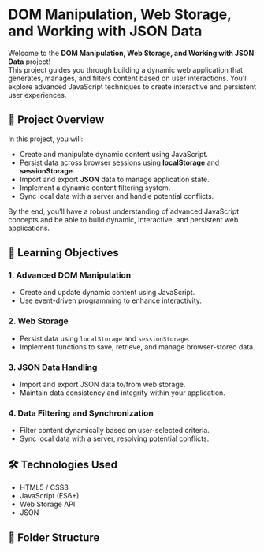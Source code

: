 # DOM Manipulation, Web Storage, and Working with JSON Data

Welcome to the **DOM Manipulation, Web Storage, and Working with JSON Data** project!  
This project guides you through building a dynamic web application that generates, manages, and filters content based on user interactions. You'll explore advanced JavaScript techniques to create interactive and persistent user experiences.

## 🚀 Project Overview

In this project, you will:

- Create and manipulate dynamic content using JavaScript.
- Persist data across browser sessions using **localStorage** and **sessionStorage**.
- Import and export **JSON** data to manage application state.
- Implement a dynamic content filtering system.
- Sync local data with a server and handle potential conflicts.

By the end, you'll have a robust understanding of advanced JavaScript concepts and be able to build dynamic, interactive, and persistent web applications.

## 🎯 Learning Objectives

### 1. Advanced DOM Manipulation
- Create and update dynamic content using JavaScript.
- Use event-driven programming to enhance interactivity.

### 2. Web Storage
- Persist data using `localStorage` and `sessionStorage`.
- Implement functions to save, retrieve, and manage browser-stored data.

### 3. JSON Data Handling
- Import and export JSON data to/from web storage.
- Maintain data consistency and integrity within your application.

### 4. Data Filtering and Synchronization
- Filter content dynamically based on user-selected criteria.
- Sync local data with a server, resolving potential conflicts.

## 🛠️ Technologies Used
- HTML5 / CSS3
- JavaScript (ES6+)
- Web Storage API
- JSON

## 📁 Folder Structure
